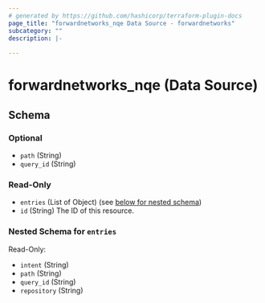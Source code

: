```yaml
---
# generated by https://github.com/hashicorp/terraform-plugin-docs
page_title: "forwardnetworks_nqe Data Source - forwardnetworks"
subcategory: ""
description: |-
  
---
```


# forwardnetworks_nqe (Data Source)





<!-- schema generated by tfplugindocs -->
## Schema

### Optional

- `path` (String)
- `query_id` (String)

### Read-Only

- `entries` (List of Object) (see [below for nested schema](#nestedatt--entries))
- `id` (String) The ID of this resource.

<a id="nestedatt--entries"></a>
### Nested Schema for `entries`

Read-Only:

- `intent` (String)
- `path` (String)
- `query_id` (String)
- `repository` (String)


